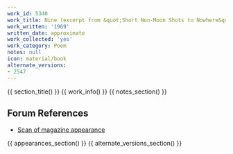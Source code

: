 ```yaml
---
work_id: 5340
work_title: Nine (excerpt from &quot;Short Non-Moon Shots to Nowhere&quot;)
work_written: '1969'
written_date: approximate
work_collected: 'yes'
work_category: Poem
notes: null
icon: material/book
alternate_versions:
- 2547
---
```


{{ section_title() }}
{{ work_info() }}
{{ notes_section() }}
## Forum References
- [Scan of magazine appearance](https://bukowskiforum.com/threads/jeopardy-vol-6-march-1970.11759/)

{{ appearances_section() }}
{{ alternate_versions_section() }}